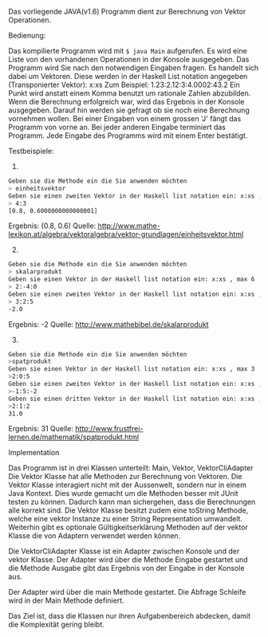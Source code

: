 Das vorliegende JAVA(v1.6) Programm dient zur Berechnung von Vektor Operationen.

Bedienung:

Das kompilierte Programm wird mit `$ java Main` aufgerufen.
Es wird eine Liste von den vorhandenen Operationen in der Konsole ausgegeben.
Das Programm wird Sie nach den notwendigen Eingaben fragen.
Es handelt sich dabei um Vektoren. Diese werden in der Haskell List notation angegeben (Transponierter Vektor): x:xs
Zum Beispiel: 1.23:2.12:3:4.0002:43.2
Ein Punkt wird anstatt einem Komma benutzt um rationale Zahlen abzubilden.
Wenn die Berechnung erfolgreich war, wird das Ergebnis in der Konsole ausgegeben.
Darauf hin werden sie gefragt ob sie noch eine Berechnung vornehmen wollen.
Bei einer Eingaben von einem grossen 'J' fängt das Programm von vorne an.
Bei jeder anderen Eingabe terminiert das Programm.
Jede Eingabe des Programms wird mit einem Enter bestätigt.

Testbeispiele:

1)
```zsh
Geben sie die Methode ein die Sie anwenden möchten
> einheitsvektor
Geben sie einen zweiten Vektor in der Haskell list notation ein: x:xs , max 6  dimensionen
> 4:3
[0.8, 0.6000000000000001]
```
Ergebnis: (0.8, 0.6)
Quelle: http://www.mathe-lexikon.at/algebra/vektoralgebra/vektor-grundlagen/einheitsvektor.html

2)
```zsh
Geben sie die Methode ein die Sie anwenden möchten
> skalarprodukt
Geben sie einen Vektor in der Haskell list notation ein: x:xs , max 6  dimensionen
> 2:-4:0
Geben sie einen zweiten Vektor in der Haskell list notation ein: x:xs , max 6  dimensionen
> 3:2:5
-2.0
```
Ergebnis: -2
Quelle: http://www.mathebibel.de/skalarprodukt

3)
```zsh
Geben sie die Methode ein die Sie anwenden möchten
>spatprodukt
Geben sie einen Vektor in der Haskell list notation ein: x:xs , max 3  dimensionen
>2:0:5
Geben sie einen zweiten Vektor in der Haskell list notation ein: x:xs , max 3  dimensionen
>-1:5:-2
Geben sie einen dritten Vektor in der Haskell list notation ein: x:xs , max 3  dimensionen
>2:1:2
31.0
```

Ergebnis: 31
Quelle: http://www.frustfrei-lernen.de/mathematik/spatprodukt.html


Implementation

Das Programm ist in drei Klassen unterteilt: Main, Vektor, VektorCliAdapter
Die Vektor Klasse hat alle Methoden zur Berechnung von Vektoren.
Die Vektor Klasse interagiert nicht mit der Aussenwelt, sondern nur in einem Java Kontext.
Dies wurde gemacht um die Methoden besser mit JUnit testen zu können. Dadurch kann man sichergehen, dass die Berechnungen alle
korrekt sind.
Die Vektor Klasse besitzt zudem eine toString Methode, welche eine vektor Instanze zu einer String Representation umwandelt.
Weiterhin gibt es optionale Gültigkeitserklärung Methoden auf der vektor Klasse die von Adaptern verwendet werden können.


Die VektorCliAdapter Klasse ist ein Adapter zwischen Konsole und der vektor Klasse.
Der Adapter wird über die Methode Eingabe gestartet und die Methode Ausgabe gibt das Ergebnis von der Eingabe in der Konsole aus.

Der Adapter wird über die main Methode gestartet. Die Abfrage Schleife wird in der Main Methode definiert.

Das Ziel ist, dass die Klassen nur ihren Aufgabenbereich abdecken, damit die Komplexität gering bleibt.